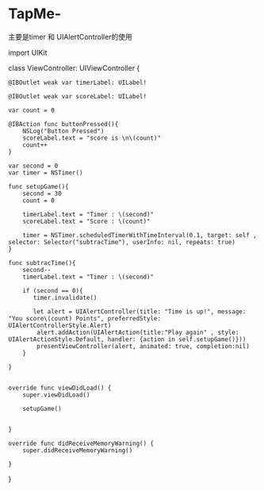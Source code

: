 # TapMe-

 主要是timer 和 UIAlertController的使用
 
 import UIKit

class ViewController: UIViewController {
    
    
    @IBOutlet weak var timerLabel: UILabel!
    
    @IBOutlet weak var scoreLabel: UILabel!
    
    var count = 0
    
    @IBAction func buttonPressed(){
        NSLog("Button Pressed")
        scoreLabel.text = "score is \n\(count)"
        count++
    }
    
    var second = 0
    var timer = NSTimer()
    
    func setupGame(){
        second = 30
        count = 0
        
        timerLabel.text = "Timer : \(second)"
        scoreLabel.text = "Score : \(count)"
        
        timer = NSTimer.scheduledTimerWithTimeInterval(0.1, target: self , selector: Selector("subtracTime"), userInfo: nil, repeats: true)
    }
    
    func subtracTime(){
        second--
        timerLabel.text = "Timer : \(second)"

        if (second == 0){
           timer.invalidate()
            
           let alert = UIAlertController(title: "Time is up!", message: "You score\(count) Points", preferredStyle: UIAlertControllerStyle.Alert)
            alert.addAction(UIAlertAction(title:"Play again" , style: UIAlertActionStyle.Default, handler: {action in self.setupGame()}))
            presentViewController(alert, animated: true, completion:nil)
        }
        
    }
    

    override func viewDidLoad() {
        super.viewDidLoad()
        
        setupGame()
        
        
    }

    override func didReceiveMemoryWarning() {
        super.didReceiveMemoryWarning()
        
    }


}

